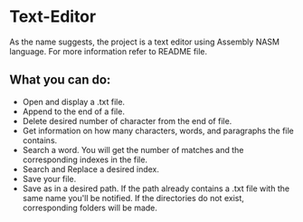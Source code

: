 # Text-Editor

As the name suggests, the project is a text editor using Assembly NASM language. For more information refer to README file.

## What you can do: 
- Open and display a .txt file.
- Append to the end of a file.
- Delete desired number of character from the end of file. 
- Get information on how many characters, words, and paragraphs the file contains.
- Search a word. You will get the number of matches and the corresponding indexes in the file.
- Search and Replace a desired index.
- Save your file.
- Save as in a desired path. If the path already contains a .txt file with the same name you'll be notified. If the directories do not exist, corresponding folders will be made.

